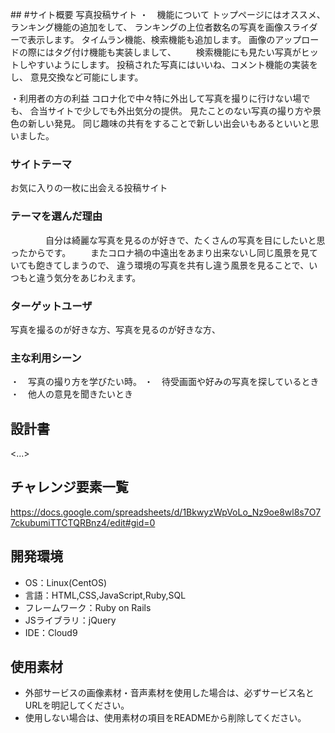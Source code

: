  ##<shutter>
 #サイト概要
 写真投稿サイト
  ・　機能について
  トップページにはオススメ、ランキング機能の追加をして、
  ランキングの上位者数名の写真を画像スライダーで表示します。
  タイムラン機能、検索機能も追加します。
  画像のアップロードの際にはタグ付け機能も実装しまして、
 　　検索機能にも見たい写真がヒットしやすいようにします。
  投稿された写真にはいいね、コメント機能の実装をし、
  意見交換など可能にします。
  
  ・利用者の方の利益
  コロナ化で中々特に外出して写真を撮りに行けない場でも、
  合当サイトで少しでも外出気分の提供。
  見たことのない写真の撮り方や景色の新しい発見。
  同じ趣味の共有をすることで新しい出会いもあるといいと思いました。
  
### サイトテーマ
お気に入りの一枚に出会える投稿サイト
  
### テーマを選んだ理由
　　　　自分は綺麗な写真を見るのが好きで、たくさんの写真を目にしたいと思ったからです。
 　　またコロナ禍の中遠出をあまり出来ないし同じ風景を見ていても飽きてしまうので、
  違う環境の写真を共有し違う風景を見ることで、いつもと違う気分をあじわえます。
  
### ターゲットユーザ
写真を撮るのが好きな方、写真を見るのが好きな方、
### 主な利用シーン
  ・　写真の撮り方を学びたい時。
  ・　待受画面や好みの写真を探しているとき
  ・　他人の意見を聞きたいとき
## 設計書
<...>

## チャレンジ要素一覧
https://docs.google.com/spreadsheets/d/1BkwyzWpVoLo_Nz9oe8wl8s7O77ckubumiTTCTQRBnz4/edit#gid=0

## 開発環境
- OS：Linux(CentOS)
- 言語：HTML,CSS,JavaScript,Ruby,SQL
- フレームワーク：Ruby on Rails
- JSライブラリ：jQuery
- IDE：Cloud9

## 使用素材
- 外部サービスの画像素材・音声素材を使用した場合は、必ずサービス名とURLを明記してください。
- 使用しない場合は、使用素材の項目をREADMEから削除してください。
